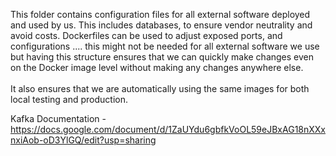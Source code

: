 This folder contains configuration files for all external software deployed and used by us. 
This includes databases, to ensure vendor neutrality and avoid costs.
Dockerfiles can be used to adjust exposed ports, and configurations .... 
this might not be needed for all external software we use but having this structure ensures 
that we can quickly make changes even on the Docker image level without making any changes anywhere else.
<br/><br/>
It also ensures that we are automatically using the same images for both local testing and production.

Kafka Documentation - https://docs.google.com/document/d/1ZaUYdu6gbfkVoOL59eJBxAG18nXXxnxiAob-oD3YlGQ/edit?usp=sharing
